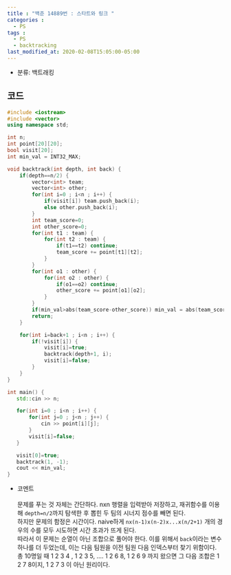 ```yaml
---
title : "백준 14889번 : 스타트와 링크 "
categories : 
  - PS
tags :
  - PS
  - backtracking
last_modified_at: 2020-02-08T15:05:00-05:00
---
```


- 분류: 백트래킹

## 코드
```cpp
#include <iostream>
#include <vector>
using namespace std;

int n;
int point[20][20];
bool visit[20];
int min_val = INT32_MAX;

void backtrack(int depth, int back) {
    if(depth==n/2) {
        vector<int> team;
        vector<int> other;
        for(int i=0 ; i<n ; i++) {
            if(visit[i]) team.push_back(i);
            else other.push_back(i);
        }
        int team_score=0;
        int other_score=0;
        for(int t1 : team) {
            for(int t2 : team) {
                if(t1==t2) continue;
                team_score += point[t1][t2];
            }
        }
        for(int o1 : other) {
            for(int o2 : other) {
                if(o1==o2) continue;
                other_score += point[o1][o2];
            }
        }
        if(min_val>abs(team_score-other_score)) min_val = abs(team_score-other_score);
        return;
    }

    for(int i=back+1 ; i<n ; i++) {
        if(!visit[i]) {
            visit[i]=true;
            backtrack(depth+1, i);
            visit[i]=false;
        }
    }
}

int main() {
   std::cin >> n;

   for(int i=0 ; i<n ; i++) {
       for(int j=0 ; j<n ; j++) {
           cin >> point[i][j];
       }
       visit[i]=false;
   }

   visit[0]=true;
   backtrack(1, -1);
   cout << min_val;
}

```
- 코멘트<br /><br />
문제를 푸는 것 자체는 간단하다. nxn 행렬을 입력받아 저장하고, 재귀함수를 이용해 `depth=n/2`까지 탐색한 후 뽑힌 두 팀의 시너지 점수를 빼면 된다.<br />
하지만 문제의 함정은 시간이다. naive하게 `nx(n-1)x(n-2)x...x(n/2+1)` 개의 경우의 수를 모두 시도하면 시간 초과가 뜨게 된다.<br />
따라서 이 문제는 순열이 아닌 조합으로 풀어야 한다. 이를 위해서 `back`이라는 변수 하나를 더 두었는데, 이는 다음 팀원을 이전 팀원 다음 인덱스부터 찾기 위함이다.<br />
총 10명일 때 1 2 3 4 , 1 2 3 5, .... 1 2 6 8,  1 2 6 9 까지 왔으면 그 다음 조합은 1 2 7 8이지, 1 2 7 3 이 아닌 원리이다.
